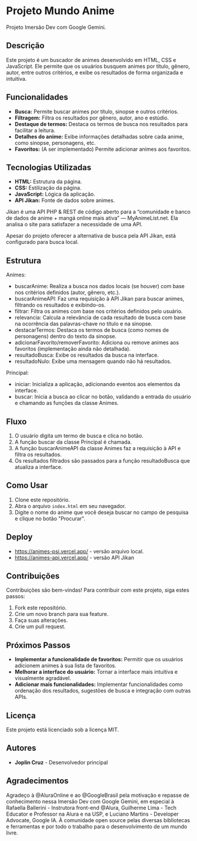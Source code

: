 # Projeto Mundo Anime
Projeto Imersão Dev com Google Gemini.

## Descrição

Este projeto é um buscador de animes desenvolvido em HTML, CSS e JavaScript. Ele permite que os usuários busquem animes por título, gênero, autor, entre outros critérios, e exibe os resultados de forma organizada e intuitiva.

## Funcionalidades

* **Busca:** Permite buscar animes por título, sinopse e outros critérios.
* **Filtragem:** Filtra os resultados por gênero, autor, ano e estúdio.
* **Destaque de termos:** Destaca os termos de busca nos resultados para facilitar a leitura.
* **Detalhes do anime:** Exibe informações detalhadas sobre cada anime, como sinopse, personagens, etc.
* **Favoritos:** (A ser implementado) Permite adicionar animes aos favoritos.

## Tecnologias Utilizadas

* **HTML:** Estrutura da página.
* **CSS:** Estilização da página.
* **JavaScript:** Lógica da aplicação.
* **API Jikan:** Fonte de dados sobre animes.

Jikan é uma API PHP & REST de código aberto para a “comunidade e banco de dados de anime + mangá online mais ativa” — MyAnimeList.net. Ela analisa o site para satisfazer a necessidade de uma API.

Apesar do projeto oferecer a alternativa de busca pela API Jikan, está configurado para busca local.

## Estrutura

Animes:

* buscarAnime: Realiza a busca nos dados locais (se houver) com base nos critérios definidos (autor, gênero, etc.).
* buscarAnimeAPI: Faz uma requisição à API Jikan para buscar animes, filtrando os resultados e exibindo-os.
* filtrar: Filtra os animes com base nos critérios definidos pelo usuário.
* relevancia: Calcula a relevância de cada resultado de busca com base na ocorrência das palavras-chave no título e na sinopse.
* destacarTermos: Destaca os termos de busca (como nomes de personagens) dentro do texto da sinopse.
* adicionarFavorito/removerFavorito: Adiciona ou remove animes aos favoritos (implementação ainda não detalhada).
* resultadoBusca: Exibe os resultados da busca na interface.
* resultadoNulo: Exibe uma mensagem quando não há resultados.

Principal:

* iniciar: Inicializa a aplicação, adicionando eventos aos elementos da interface.
* buscar: Inicia a busca ao clicar no botão, validando a entrada do usuário e chamando as funções da classe Animes.

## Fluxo

1. O usuário digita um termo de busca e clica no botão.
2. A função buscar da classe Principal é chamada.
3. A função buscarAnimeAPI da classe Animes faz a requisição à API e filtra os resultados.
4. Os resultados filtrados são passados para a função resultadoBusca que atualiza a interface.

## Como Usar

1. Clone este repositório.
2. Abra o arquivo `index.html` em seu navegador.
3. Digite o nome do anime que você deseja buscar no campo de pesquisa e clique no botão "Procurar".

## Deploy

* https://animes-psi.vercel.app/ - versão arquivo local.
* https://animes-api.vercel.app/ - versão API Jikan

## Contribuições

Contribuições são bem-vindas! Para contribuir com este projeto, siga estes passos:

1. Fork este repositório.
2. Crie um novo branch para sua feature.
3. Faça suas alterações.
4. Crie um pull request.

## Próximos Passos

* **Implementar a funcionalidade de favoritos:** Permitir que os usuários adicionem animes à sua lista de favoritos.
* **Melhorar a interface do usuário:** Tornar a interface mais intuitiva e visualmente agradável.
* **Adicionar mais funcionalidades:** Implementar funcionalidades como ordenação dos resultados, sugestões de busca e integração com outras APIs.

## Licença

Este projeto está licenciado sob a licença MIT.

## Autores

* **Joplin Cruz** - Desenvolvedor principal

## Agradecimentos

Agradeço à @AluraOnline e ao @GoogleBrasil pela motivação e repasse de conhecimento nessa Imersão Dev com Google Gemini, em especial à Rafaella Ballerini - Instrutora front-end @Alura, Guilherme Lima - Tech Educator e Professor na Alura e na USP, e Luciano Martins - Developer Advocate, Google IA. À comunidade open source pelas diversas bibliotecas e ferramentas e por todo o trabalho para o desenvolvimento de um mundo livre.

